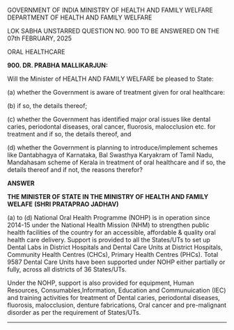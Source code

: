 GOVERNMENT OF INDIA
MINISTRY OF HEALTH AND FAMILY WELFARE
DEPARTMENT OF HEALTH AND FAMILY WELFARE

LOK SABHA
UNSTARRED QUESTION NO. 900
TO BE ANSWERED ON THE 07th FEBRUARY, 2025

ORAL HEALTHCARE

**900. DR. PRABHA MALLIKARJUN:**

Will the Minister of HEALTH AND FAMILY WELFARE be pleased to State:

(a) whether the Government is aware of treatment given for oral healthcare:

(b) if so, the details thereof;

(c) whether the Government has identified major oral issues like dental caries, periodontal diseases,
oral cancer, fluorosis, malocclusion etc. for treatment and if so, the details thereof, and

(d) whether the Government is planning to introduce/implement schemes like Dantabhagya of
Karnataka, Bal Swasthya Karyakram of Tamil Nadu, Mandahasam scheme of Kerala in treatment of
oral healthcare and if so, the details thereof and if not, the reasons therefor?

**ANSWER**

**THE MINISTER OF STATE IN THE MINISTRY OF HEALTH AND FAMILY WELAFE**
**(SHRI PRATAPRAO JADHAV)**

(a) to (d) National Oral Health Programme (NOHP) is in operation since 2014-15 under the
National Health Mission (NHM) to strengthen public health facilities of the country for an
accessible, affordable & quality oral health care delivery. Support is provided to all the States/UTs
to set up Dental Labs in District Hospitals and Dental Care Units at District Hospitals, Community
Health Centres (CHCs), Primary Health Centres (PHCs). Total 9587 Dental Care Units have been
supported under NOHP either partially or fully, across all districts of 36 States/UTs.

Under the NOHP, support is also provided for equipment, Human Resources,
Consumables,Information, Education and Communuication (IEC) and training activities for
treatment of Dental caries, periodontal diseases, fluorosis, malocclusion, denture fabrications, Oral
cancer and pre-malignant disorder as per the requirement of States/UTs.

---
